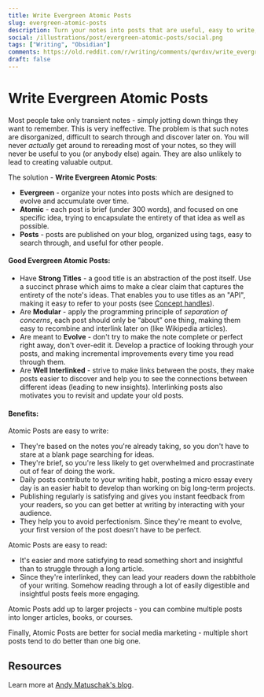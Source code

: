 ```yaml
---
title: Write Evergreen Atomic Posts
slug: evergreen-atomic-posts
description: Turn your notes into posts that are useful, easy to write, easy to discover,  fun to read, and add up to productive output.
social: /illustrations/post/evergreen-atomic-posts/social.png
tags: ["Writing", "Obsidian"]
comments: https://old.reddit.com/r/writing/comments/qwrdxv/write_evergreen_atomic_posts/
draft: false
---
```


<h1 className="h1-header orange">Write Evergreen Atomic Posts</h1>

Most people take only transient notes - simply jotting down things they want to remember. This is very ineffective. The problem is that such notes are disorganized, difficult to search through and discover later on. You will never *actually* get around to rereading most of your notes, so they will never be useful to you (or anybody else) again. They are also unlikely to lead to creating valuable output.

The solution - **Write Evergreen Atomic Posts**:
- **Evergreen** - organize your notes into posts which are designed to evolve and accumulate over time.
- **Atomic** - each post is brief (under 300 words), and focused on one specific idea, trying to encapsulate the entirety of that idea as well as possible. 
- **Posts** - posts are published on your blog, organized using tags, easy to search through, and useful for other people.

#### Good Evergreen Atomic Posts:
- Have **Strong Titles** - a good title is an abstraction of the post itself. Use a succinct phrase which aims to make a clear claim that captures the entirety of the note's ideas. That enables you to use titles as an "API", making it easy to refer to your posts (see [Concept handles](https://publish.obsidian.md/andymatuschak/Andy+Matuschak/Concept+handles%2C+after+Alexander)).
- Are **Modular** - apply the programming principle of *separation of concerns*, each post should only be “about” one thing, making them easy to recombine and interlink later on  (like Wikipedia articles).
- Are meant to **Evolve** - don't try to make the note complete or perfect right away, don't over-edit it. Develop a practice of looking through your posts, and making incremental improvements every time you read through them.
- Are **Well Interlinked**  - strive to make links between the posts, they make posts easier to discover and help you to see the connections between different ideas (leading to new insights). Interlinking posts also motivates you to revisit and update your old posts.

#### Benefits:
Atomic Posts are easy to write:
- They're based on the notes you're already taking, so you don't have to stare at a blank page searching for ideas. 
- They're brief, so you're less likely to get overwhelmed and procrastinate out of fear of doing the work.
- Daily posts contribute to your writing habit, posting a micro essay every day is an easier habit to develop than working on big long-term projects.
- Publishing regularly is satisfying and gives you instant feedback from your readers, so you can get better at writing by interacting with your audience.
- They help you to avoid perfectionism. Since they're meant to evolve, your first version of the post doesn't have to be perfect. 

Atomic Posts are easy to read:
- It's easier and more satisfying to read something short and insightful than to struggle through a long article. 
- Since they're interlinked, they can lead your readers down the rabbithole of your writing. Somehow reading through a lot of easily digestible and insightful posts feels more engaging.

Atomic Posts add up to larger projects - you can combine multiple posts into longer articles, books, or courses.

Finally, Atomic Posts are better for social media marketing - multiple short posts tend to do better than one big one.

## Resources
Learn more at [Andy Matuschak's blog](https://publish.obsidian.md/andymatuschak/Andy+Matuschak/Evergreen+notes).

<!--
complete at any time
refactoring (writing like coding, writing like startup)

maps of content is a separate post.
## Best Practices
Use Maps of Content (separate post)
deas which are too big to get captured succinctly can be high-level overview

- Making a strong claim (creating pressure to support the claim in the note). 
- Or asking a question (creating pressure to figure it out). The goal is to eventually drop the question mark, refactoring it into declarative/imperative notes.
- Scott Alexander's concept handles, word defining an idea.

Interlinked and Organized into [[Maps of Content]].
[[Learn By Teaching]].

https://publish.obsidian.md/andymatuschak/Prefer+note+titles+with+complete+phrases+to+sharpen+claims
https://publish.obsidian.md/andymatuschak/Evergreen+notes+should+be+atomic



https://publish.obsidian.md/andymatuschak/Evergreen+notes+should+be+concept-oriented
Organize notes by concept. Two different books about the same thing - one note.

## Resources/References
[Andy Matuschak on taking Evergreen Notes](https://publish.obsidian.md/andymatuschak/Andy+Matuschak/Evergreen+notes).
> 
The entire note’s ideas can then be referenced using that handle (see [Concept handles, after Alexander](https://publish.obsidian.md/andymatuschak/Andy+Matuschak/Concept+handles%2C+after+Alexander)).

## Related Posts
-->